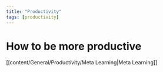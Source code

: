 ```yaml
---
title: "Productivity"
tags: [productivity]
---
```


# How to be more productive




[[content/General/Productivity/Meta Learning|Meta Learning]]
